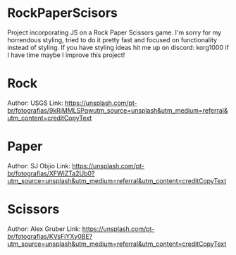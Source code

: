 # RockPaperScisors
Project incorporating JS on a Rock Paper Scissors game.
I'm sorry for my horrendous styling, tried to do it pretty fast and focused on functionality instead of styling.
If you have styling ideas hit me up on discord: korg1000 if I have time maybe I improve this project!

# Rock
Author: USGS
Link: https://unsplash.com/pt-br/fotografias/9kRjMMLSPqwutm_source=unsplash&utm_medium=referral&utm_content=creditCopyText

# Paper
Author: SJ Objio
Link: https://unsplash.com/pt-br/fotografias/XFWiZTa2Ub0?utm_source=unsplash&utm_medium=referral&utm_content=creditCopyText

# Scissors
Author: Alex Gruber
Link: https://unsplash.com/pt-br/fotografias/KVsFiYXy0BE?utm_source=unsplash&utm_medium=referral&utm_content=creditCopyText
